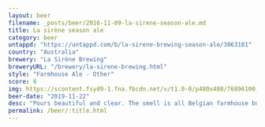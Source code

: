 ```yaml
---
layout: beer
filename: _posts/beer/2016-11-09-la-sirene-season-ale.md
title: La sirène season ale
category: beer
untappd: "https://untappd.com/b/la-sirene-brewing-season-ale/3063181"
country: "Australia"
brewery: "La Sirène Brewing"
breweryURL: "/brewery/la-sirene-brewing.html"
style: "Farmhouse Ale - Other"
score: 8
img: https://scontent.fsyd9-1.fna.fbcdn.net/v/t1.0-0/p480x480/76896100_10157643770118745_8814147162049871872_o.jpg?_nc_cat=110&_nc_sid=e007fa&_nc_ohc=Ajl9mHI5y4kAX97Ybiu&_nc_ht=scontent.fsyd9-1.fna&_nc_tp=6&oh=3e9c8d5035270ea12cdfe40d30dce728&oe=5F4AFECB
beer-date: "2019-11-22"
desc: "Pours beautiful and clear. The smell is all Belgian farmhouse but the taste is more like a pale so it becomes a great blend of both. A good one to either savour or skull"
permalink: /beer/:title.html
---
```

